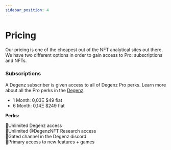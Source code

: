 ```yaml
---
sidebar_position: 4
---
```


# Pricing

Our pricing is one of the cheapest out of the NFT analytical sites out there.
We have two different options in order to gain access to Pro: subscriptions and NFTs.
### Subscriptions

A Degenz subscriber is given access to all of Degenz Pro perks. 
Learn more about all the Pro perks in the [Degenz](./DegenzPages/Collection/Collection.md).


- 1 Month: 0,03Ξ  $49 fiat
- 6 Month: 0,14Ξ  $249 fiat

**Perks:**

🎯Unlimited Degenz access  
🎯Unlimited @DegenzNFT Research access  
🎯Gated channel in the Degenz discord  
🎯Primary access to new features + games  